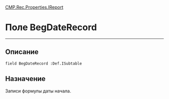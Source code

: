 ﻿---
Link: CMP.Rec.Properties.IReport.@BegDateRecord
---

<!---  Навигация
[Имя проекта](#) :
-->
[CMP.Rec.Properties.IReport](Default)

# Поле BegDateRecord
---

## Описание

    field BegDateRecord :Def.ISubtable

<!--
## Аргументы{#Args}

### Аргумент1

Описание аргумента 1
-->

## Назначение

Записи формулы даты начала.

<!--
## Пример

    BegDateRecord...
-->

